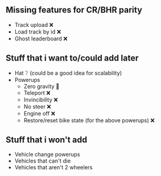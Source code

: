 ## Missing features for CR/BHR parity

- Track upload ❌
- Load track by id ❌
- Ghost leaderboard ❌

## Stuff that i want to/could add later

- Hat ❔ (could be a good idea for scalability)
- Powerups
    - Zero gravity 🚧
    - Teleport ❌
    - Invincibility ❌
    - No steer ❌
    - Engine off ❌
    - Restore/reset bike state (for the above powerups) ❌

## Stuff that i won't add

- Vehicle change powerups
- Vehicles that can't die
- Vehicles that aren't 2 wheelers